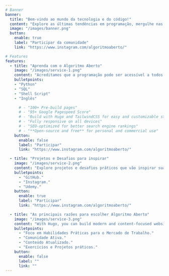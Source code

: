 ```yaml
---
# Banner
banner:
  title: "Bem-vindo ao mundo da tecnologia e do código!"
  content: "Explore as últimas tendências em programação, mergulhe nas tecnologias do amanhã e descubra como transformar ideias em realidade digital."
  image: "/images/banner.png"
  button:
    enable: true
    label: "Participar da comunidade"
    link: "https://www.instagram.com/algoritmoaberto/"

# Features
features:
  - title: "Aprenda com o Algoritmo Aberto"
    image: "/images/service-1.png"
    content: "Acreditamos que a programação pode ser acessível a todos. Oferecemos conteúdo didático, desde conceitos básicos até tópicos avançados, de maneira descomplicada."
    bulletpoints:
    - "Python"
    - "SQL"
    - "Shell Script"
    - "Inglês"

      # - "100+ Pre-build pages"
      # - "95+ Google Pagespeed Score"
      # - "Build with Hugo and TailwindCSS for easy and customizable styling"
      # - "Fully responsive on all devices"
      # - "SEO-optimized for better search engine rankings"
      # - "**Open-source and free** for personal and commercial use"
    button:
      enable: false
      label: "Participar"
      link: "https://www.instagram.com/algoritmoaberto/"

  - title: "Projetos e Desafios para inspirar"
    image: "/images/service-2.png"
    content: "Explore projetos e desafios práticos que vão inspirar sua jornada de aprendizado. Do básico ao avançado, você encontrará desafios que vão impulsionar o seu conhecimento em Python. Encontram-se nos sites:"
    bulletpoints:
      - "GitHub."
      - "Instagram."
      - "Udemy."
    button:
      enable: true
      label: "Participar"
      link: "https://www.instagram.com/algoritmoaberto/"

  - title: "As principais razões para escolher Algoritmo Aberto"
    image: "/images/service-3.png"
    content: "With Hugo, you can build modern and content-focused websites without sacrificing performance or ease of use."
    bulletpoints:
      - "Foco em Habilidades Práticas para o Mercado de Trabalho."
      - "Comunidade Ativa."
      - "Conteúdo Atualizado."
      - "Exercícios e Projetos práticos."
    button:
      enable: false
      label: ""
      link: ""
---
```

